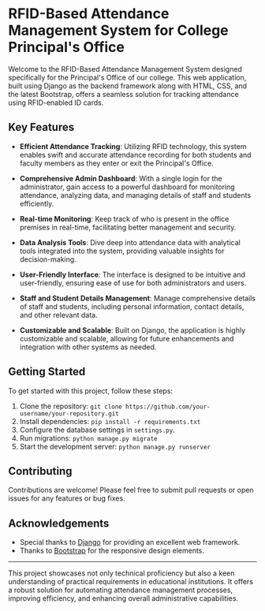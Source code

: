 # RFID-Based Attendance Management System for College Principal's Office

Welcome to the RFID-Based Attendance Management System designed specifically for the Principal's Office of our college. This web application, built using Django as the backend framework along with HTML, CSS, and the latest Bootstrap, offers a seamless solution for tracking attendance using RFID-enabled ID cards.

## Key Features

- **Efficient Attendance Tracking**: Utilizing RFID technology, this system enables swift and accurate attendance recording for both students and faculty members as they enter or exit the Principal's Office.
  
- **Comprehensive Admin Dashboard**: With a single login for the administrator, gain access to a powerful dashboard for monitoring attendance, analyzing data, and managing details of staff and students efficiently.

- **Real-time Monitoring**: Keep track of who is present in the office premises in real-time, facilitating better management and security.

- **Data Analysis Tools**: Dive deep into attendance data with analytical tools integrated into the system, providing valuable insights for decision-making.

- **User-Friendly Interface**: The interface is designed to be intuitive and user-friendly, ensuring ease of use for both administrators and users.

- **Staff and Student Details Management**: Manage comprehensive details of staff and students, including personal information, contact details, and other relevant data.

- **Customizable and Scalable**: Built on Django, the application is highly customizable and scalable, allowing for future enhancements and integration with other systems as needed.

## Getting Started

To get started with this project, follow these steps:

1. Clone the repository: `git clone https://github.com/your-username/your-repository.git`
2. Install dependencies: `pip install -r requirements.txt`
3. Configure the database settings in `settings.py`.
4. Run migrations: `python manage.py migrate`
5. Start the development server: `python manage.py runserver`

## Contributing

Contributions are welcome! Please feel free to submit pull requests or open issues for any features or bug fixes.


## Acknowledgements

- Special thanks to [Django](https://www.djangoproject.com/) for providing an excellent web framework.
- Thanks to [Bootstrap](https://getbootstrap.com/) for the responsive design elements.
  
---

This project showcases not only technical proficiency but also a keen understanding of practical requirements in educational institutions. It offers a robust solution for automating attendance management processes, improving efficiency, and enhancing overall administrative capabilities. 
